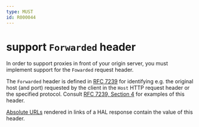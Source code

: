 ```yaml
---
type: MUST
id: R000044
---
```


# support `Forwarded` header

In order to support proxies in front of your origin server, you must implement support for the `Fowarded` request header.

The `Forwarded` header is defined in [RFC 7239](https://tools.ietf.org/html/rfc7239) for identifying e.g. the original host (and port) requested by the client in the `Host` HTTP request header or the specified protocol.
Consult [RFC 7239, Section 4](https://tools.ietf.org/html/rfc7239#section-4) for examples of this header.

[Absolute URLs](@guidelines/R100032) rendered in links of a HAL response contain the value of this header.
